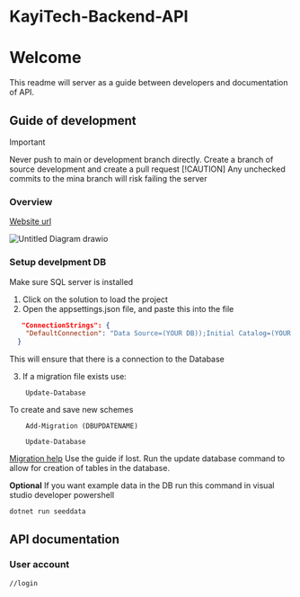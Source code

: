 # KayiTech-Backend-API
# Welcome
This readme will server as a guide between developers and documentation of API.
## Guide of development
> [!IMPORTANT]  
> Never push to main or development branch directly. Create a branch of source development and create a pull request 
> [!CAUTION]
> Any unchecked commits to the mina branch will risk failing the server
### Overview
[Website url]([https:??app-kayitech.azurewebsites.net](https://app-kayitech.azurewebsites.net/))

![Untitled Diagram drawio](https://github.com/user-attachments/assets/4c9a1f95-ae40-4589-9618-4b464609c4ec)
### Setup develpment DB
Make sure SQL server is installed

1. Click on the solution to load the project
2. Open the appsettings.json file, and paste this into the file
```json
   "ConnectionStrings": {
    "DefaultConnection": "Data Source=(YOUR DB));Initial Catalog=(YOUR TABLE);Integrated Security=True;Pooling=False;Encrypt=False;Trust Server Certificate=False"
  }
```
This will ensure that there is a connection to the Database


3. If a migration file exists use:
```
    Update-Database
```
To create and save new schemes
```
    Add-Migration (DBUPDATENAME)
```
```
    Update-Database
```

[Migration help](https://learn.microsoft.com/en-us/ef/core/managing-schemas/migrations/?tabs=vs) Use the guide if lost.
Run the update database command to allow for creation of tables in the database.

**Optional**
If you want example data in the DB
run this command in visual studio developer powershell
```
dotnet run seeddata
```

## API documentation
### User account
```
//login
```
